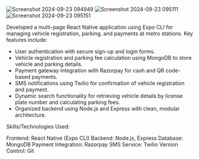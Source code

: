 ![Screenshot 2024-09-23 094949](https://github.com/user-attachments/assets/725bd3e7-dd91-45fa-80a8-00012b29eb5b)
![Screenshot 2024-09-23 095111](https://github.com/user-attachments/assets/b5bb18cc-eebf-475c-8477-c56f21769514)
![Screenshot 2024-09-23 095151](https://github.com/user-attachments/assets/2ac98ad0-1032-4b1c-8de7-d6f16b8607f7)


Developed a multi-page React Native application using Expo CLI for managing vehicle registration, parking, and payments at metro stations. Key features include:
- User authentication with secure sign-up and login forms.
- Vehicle registration and parking fee calculation using MongoDB to store vehicle and parking details.
- Payment gateway integration with Razorpay for cash and QR code-based payments.
- SMS notifications using Twilio for confirmation of vehicle registration and payment.
- Dynamic search functionality for retrieving vehicle details by license plate number and calculating parking fees.
- Organized backend using Node.js and Express with clean, modular architecture.

Skills/Technologies Used:

Frontend: React Native (Expo CLI)
Backend: Node.js, Express
Database: MongoDB
Payment Integration: Razorpay
SMS Service: Twilio
Version Control: Git
